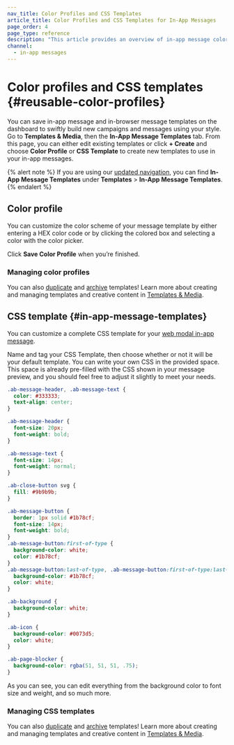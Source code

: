 ```yaml
---
nav_title: Color Profiles and CSS Templates
article_title: Color Profiles and CSS Templates for In-App Messages
page_order: 4
page_type: reference
description: "This article provides an overview of in-app message color profiles and CSS templates."
channel:
  - in-app messages
---
```


# Color profiles and CSS templates {#reusable-color-profiles}

You can save in-app message and in-browser message templates on the dashboard to swiftly build new campaigns and messages using your style. Go to **Templates & Media**, then the **In-App Message Templates** tab. From this page, you can either edit existing templates or click **+ Create** and choose **Color Profile** or **CSS Template** to create new templates to use in your in-app messages.

{% alert note %}
If you are using our [updated navigation]({{site.baseurl}}/navigation/), you can find **In-App Message Templates** under **Templates** > **In-App Message Templates**.
{% endalert %}

## Color profile

You can customize the color scheme of your message template by either entering a HEX color code or by clicking the colored box and selecting a color with the color picker.

Click **Save Color Profile** when you’re finished.

### Managing color profiles

You can also [duplicate][6] and [archive][7] templates! Learn more about creating and managing templates and creative content in [Templates & Media][8].

## CSS template {#in-app-message-templates}

You can customize a complete CSS template for your [web modal in-app message]({{site.baseurl}}/user_guide/message_building_by_channel/in-app_messages/customize/modal_with_css/).

Name and tag your CSS Template, then choose whether or not it will be your default template. You can write your own CSS in the provided space. This space is already pre-filled with the CSS shown in your message preview, and you should feel free to adjust it slightly to meet your needs.

```css
.ab-message-header, .ab-message-text {
  color: #333333;
  text-align: center;
}

.ab-message-header {
  font-size: 20px;
  font-weight: bold;
}

.ab-message-text {
  font-size: 14px;
  font-weight: normal;
}

.ab-close-button svg {
  fill: #9b9b9b;
}

.ab-message-button {
  border: 1px solid #1b78cf;
  font-size: 14px;
  font-weight: bold;
}
.ab-message-button:first-of-type {
  background-color: white;
  color: #1b78cf;
}
.ab-message-button:last-of-type, .ab-message-button:first-of-type:last-of-type {
  background-color: #1b78cf;
  color: white;
}

.ab-background {
  background-color: white;
}

.ab-icon {
  background-color: #0073d5;
  color: white;
}

.ab-page-blocker {
  background-color: rgba(51, 51, 51, .75);
}
```

As you can see, you can edit everything from the background color to font size and weight, and so much more.

### Managing CSS templates

You can also [duplicate][6] and [archive][7] templates! Learn more about creating and managing templates and creative content in [Templates & Media][8].


[6]: {{site.baseurl}}/user_guide/engagement_tools/templates_and_media/duplicate/
[7]: {{site.baseurl}}/user_guide/engagement_tools/templates_and_media/archive/
[8]: {{site.baseurl}}/user_guide/engagement_tools/templates_and_media/
